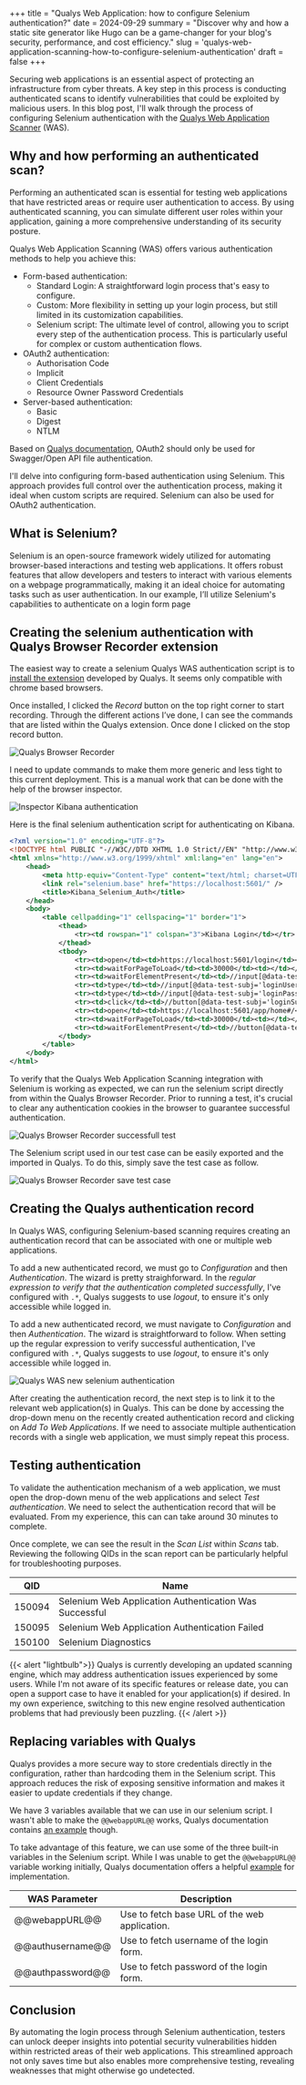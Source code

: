 +++
title = "Qualys Web Application: how to configure Selenium authentication?"
date = 2024-09-29
summary = "Discover why and how a static site generator like Hugo can be a game-changer for your blog's security, performance, and cost efficiency."
slug = 'qualys-web-application-scanning-how-to-configure-selenium-authentication'
draft = false
+++


Securing web applications is an essential aspect of protecting an infrastructure from cyber threats. A key step in this process is conducting authenticated scans to identify vulnerabilities that could be exploited by malicious users. In this blog post, I'll walk through the process of configuring Selenium authentication with the [Qualys Web Application Scanner](https://www.qualys.com/apps/web-app-scanning/) (WAS).

## Why and how performing an authenticated scan?

Performing an authenticated scan is essential for testing web applications that have restricted areas or require user authentication to access. By using authenticated scanning, you can simulate different user roles within your application, gaining a more comprehensive understanding of its security posture.

Qualys Web Application Scanning (WAS) offers various authentication methods to help you achieve this:

- Form-based authentication: 
  - Standard Login: A straightforward login process that's easy to configure.
  - Custom: More flexibility in setting up your login process, but still limited in its customization capabilities.
  - Selenium script: The ultimate level of control, allowing you to script every step of the authentication process. This is particularly useful for complex or custom authentication flows.
- OAuth2 authentication:
    - Authorisation Code
    - Implicit
    - Client Credentials
    - Resource Owner Password Credentials
- Server-based authentication:
  - Basic
  - Digest
  - NTLM

Based on [Qualys documentation](https://qualysguard.qg2.apps.qualys.com/portal-help/en/was/authentication/authentication_basics.htm), OAuth2 should only be used for Swagger/Open API file authentication.

 I'll delve into configuring form-based authentication using Selenium. This approach provides full control over the authentication process, making it ideal when custom scripts are required. Selenium can also be used for OAuth2 authentication.

## What is Selenium?

Selenium is an open-source framework widely utilized for automating browser-based interactions and testing web applications. It offers robust features that allow developers and testers to interact with various elements on a webpage programmatically, making it an ideal choice for automating tasks such as user authentication. In our example, I’ll utilize Selenium's capabilities to authenticate on a login form page

## Creating the selenium authentication with Qualys Browser Recorder extension

The easiest way to create a selenium Qualys WAS authentication script is to [install the extension](https://chromewebstore.google.com/detail/qualys-browser-recorder/abnnemjpaacaimkkepphpkaiomnafldi) developed by Qualys. It seems only compatible with chrome based browsers.

Once installed, I clicked the *Record* button on the top right corner to start recording. Through the different actions I’ve done, I can see the commands that are listed within the Qualys extension. Once done I clicked on the stop record button. 

![Qualys Browser Recorder](qualys_browser_recorder.png)

I need to update commands to make them more generic and less tight to this current deployment. This is a manual work that can be done with the help  of the browser inspector. 

![Inspector Kibana authentication](inspector_kibana_authentication.png)

Here is the final selenium authentication script for authenticating on Kibana. 

```xml
<?xml version="1.0" encoding="UTF-8"?>
<!DOCTYPE html PUBLIC "-//W3C//DTD XHTML 1.0 Strict//EN" "http://www.w3.org/TR/xhtml1/DTD/xhtml1-strict.dtd">
<html xmlns="http://www.w3.org/1999/xhtml" xml:lang="en" lang="en">
    <head>
        <meta http-equiv="Content-Type" content="text/html; charset=UTF-8" />
        <link rel="selenium.base" href="https://localhost:5601/" />
        <title>Kibana_Selenium_Auth</title>
    </head>
    <body>
        <table cellpadding="1" cellspacing="1" border="1">
            <thead>
                <tr><td rowspan="1" colspan="3">Kibana Login</td></tr>
            </thead>
            <tbody>
                <tr><td>open</td><td>https://localhost:5601/login</td><td></td></tr>
                <tr><td>waitForPageToLoad</td><td>30000</td><td></td></tr>
                <tr><td>waitForElementPresent</td><td>//input[@data-test-subj='loginUsername']</td><td></td></tr>
                <tr><td>type</td><td>//input[@data-test-subj='loginUsername']</td><td>elastic</td></tr>
                <tr><td>type</td><td>//input[@data-test-subj='loginPassword']</td><td>changeme</td></tr>
                <tr><td>click</td><td>//button[@data-test-subj='loginSubmit']</td><td></td></tr>
                <tr><td>open</td><td>https://localhost:5601/app/home#/</td><td></td></tr>
                <tr><td>waitForPageToLoad</td><td>30000</td><td></td></tr>
                <tr><td>waitForElementPresent</td><td>//button[@data-test-subj='userMenuButton']</td><td></td></tr>
            </tbody>
        </table>
    </body>
</html>
```

To verify that the Qualys Web Application Scanning integration with Selenium is working as expected, we can run the selenium script directly from within the Qualys Browser Recorder. Prior to running a test, it's crucial to clear any authentication cookies in the browser to guarantee successful authentication.

![Qualys Browser Recorder successfull test](qualys_browser_recorder_test_successfull.png)

The Selenium script used in our test case can be easily exported and the imported in Qualys. To do this, simply save the test case as follow.

![Qualys Browser Recorder save test case](qualys_browser_recorder_save_test_case.png)

## Creating the Qualys authentication record

In Qualys WAS, configuring Selenium-based scanning requires creating an authentication record that can be associated with one or multiple web applications.

To add a new authenticated record, we must go to _Configuration_ and then _Authentication_. The wizard is pretty straighforward. In the _regular expression to verify that the authentication completed successfully_, I've configured with `.*`, Qualys suggests to use _logout_, to ensure it's only accessible while logged in.

To add a new authenticated record, we must navigate to _Configuration_ and then _Authentication_. The wizard is straightforward to follow. When setting up the regular expression to verify successful authentication, I've configured with `.*`, Qualys suggests to use _logout_, to ensure it's only accessible while logged in.

![Qualys WAS new selenium authentication](qualys_was_selenium_authentication.png)

After creating the authentication record, the next step is to link it to the relevant web application(s) in Qualys. This can be done by accessing the drop-down menu on the recently created authentication record and clicking on _Add To Web Applications_. If we need to associate multiple authentication records with a single web application, we must simply repeat this process.

## Testing authentication

To validate the authentication mechanism of a web application, we must open the drop-down menu of the web applications and select _Test authentication_. We need to select the authentication record that will be evaluated. From my experience, this can can take around 30 minutes to complete.

Once complete, we can see the result in the _Scan List_ within _Scans_ tab. Reviewing the following QIDs in the scan report can be particularly helpful for troubleshooting purposes.

| QID | Name |
|---|---|
| 150094 | Selenium Web Application Authentication Was Successful |
| 150095 | Selenium Web Application Authentication Failed |
| 150100 | Selenium Diagnostics |

{{< alert "lightbulb">}}
Qualys is currently developing an updated scanning engine, which may address authentication issues experienced by some users. While I'm not aware of its specific features or release date, you can open a support case to have it enabled for your application(s) if desired. In my own experience, switching to this new engine resolved authentication problems that had previously been puzzling.
{{< /alert >}}

## Replacing variables with Qualys

Qualys provides a more secure way to store credentials directly in the configuration, rather than hardcoding them in the Selenium script. This approach reduces the risk of exposing sensitive information and makes it easier to update credentials if they change.

We have 3 variables available that we can use in our selenium script. I wasn't able to make the `@@webappURL@@` works, Qualys documentation contains [an example](https://docs.qualys.com/en/was/latest/web_applications/create_selenium_script.htm) though. 

To take advantage of this feature, we can use some of the three built-in variables in the Selenium script. While I was unable to get the `@@webappURL@@` variable working initially, Qualys documentation offers a helpful  [example](https://docs.qualys.com/en/was/latest/web_applications/create_selenium_script.htm) for implementation.

| WAS Parameter | Description |
|---|---|
|@@webappURL@@ | Use to fetch base URL of the web application. |
|@@authusername@@	| Use to fetch username of the login form. |
|@@authpassword@@	| Use to fetch password of the login form. |

## Conclusion

By automating the login process through Selenium authentication, testers can unlock deeper insights into potential security vulnerabilities hidden within restricted areas of their web applications. This streamlined approach not only saves time but also enables more comprehensive testing, revealing weaknesses that might otherwise go undetected.